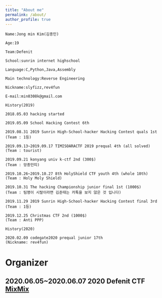 ```yaml
---
title: "About me"
permalink: /about/
author_profile: true
---
```

```
Name:Jong min Kim(김종민) 

Age:19

Team:Defenit

School:sunrin internet highschool 

Language:C,Python,Java,Assembly

Main technology:Reverse Engineering

Nickname:slyfizz,rev4fun 

E-mail:min0308k@gmail.com
```

```
History(2019)

2018.05.03 hacking started

2019.05.09 School Hacking Contest 6th

2019.08.31 2019 Sunrin High-School-hacker Hacking Contest quals 1st
(Team : 1등)

2019.09.13~2019.09.17 TIMISOARACTF 2019 prequal 4th (all solved)
(Team : tourist)

2019.09.21 konyang univ k-ctf 2nd (300$)
(Team : 앙종민띠)

2019.10.26~2019.10.27 8th HolyShield CTF youth 4th (whole 10th)
(Team : Holy Moly Shield)

2019.10.31 The hacking Championship junior final 1st (1000$)
(Team : 팀명이 시랄이라면 김준태는 카톡을 보지 않은 것 입니다)

2019.11.29 2019 Sunrin High-School-hacker Hacking Contest final 3rd
(Team : 1등)

2019.12.25 Christmas CTF 2nd (1000$) 
(Team : Anti PPP)

```

```
History(2020)

2020.02.09 codegate2020 prequal junior 17th
(Nickname: rev4fun)
```


# Organizer
## 2020.06.05~2020.06.07 2020 Defenit CTF [MixMix](https://github.com/slyfizz3/Make-challenges/tree/master/2020DefenitCTF/MixMix)


